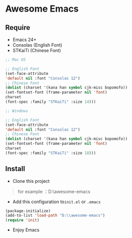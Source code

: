 # Awesome Emacs

## Require

- Emacs 24+
- Consolas (English Font)
- STKaiTi (Chinese Font)

```lisp
;; Mac OS

;; English Font
(set-face-attribute
'default nil :font "Consolas 12")
;; Chinese Font
(dolist (charset '(kana han symbol cjk-misc bopomofo))
(set-fontset-font (frame-parameter nil 'font)
charset
(font-spec :family "STKaiTi" :size 14)))
```

```lisp
;; Windows

;; English Font
(set-face-attribute
'default nil :font "Consolas 12")
;; Chinese Font
(dolist (charset '(kana han symbol cjk-misc bopomofo))
(set-fontset-font (frame-parameter nil 'font)
charset
(font-spec :family "STKaiTi" :size 18)))
```

## Install

- Clone this project

> for example ：D:\\awesome-emacs

- Add this configuration to`init.el` or `.emacs` 

```lisp
(package-initialize)
(add-to-list 'load-path "D:\\awesome-emacs")
(require 'init)
```

- Enjoy Emacs
